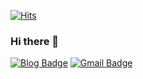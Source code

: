<!-- <div align=center> -->

  [![Hits](https://hits.seeyoufarm.com/api/count/incr/badge.svg?url=https%3A%2F%2Fgithub.com%2FEllisMin)](https://github.com/ellismin)
  
</div>

### Hi there 👋

<!-- <div align=center> -->

  [![Blog Badge](http://img.shields.io/badge/-Blog-blueviolet?style=flat-square&logo=gatsby&link=https://ellismin.com)](https://ellismin.com)
  [![Gmail Badge](https://img.shields.io/badge/Gmail-d14836?style=flat-square&logo=Gmail&logoColor=white&link=mailto:ellismin.dev@gmail.com)](mailto:ellismin.dev@gmail.com)

</div>

<!--
**EllisMin/EllisMin** is a ✨ _special_ ✨ repository because its `README.md` (this file) appears on your GitHub profile.

Here are some ideas to get you started:

- 🔭 I’m currently working on ...
- 🌱 I’m currently learning ...
- 👯 I’m looking to collaborate on ...
- 🤔 I’m looking for help with ...
- 💬 Ask me about ...
- 📫 How to reach me: ...
- 😄 Pronouns: ...
- ⚡ Fun fact: ...
-->
